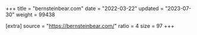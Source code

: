 +++
title = "bernsteinbear.com"
date = "2022-03-22"
updated = "2023-07-30"
weight = 99438

[extra]
source = "https://bernsteinbear.com/"
ratio = 4
size = 97
+++
